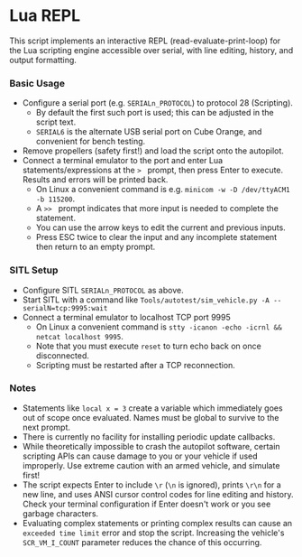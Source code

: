 # Lua REPL

This script implements an interactive REPL (read-evaluate-print-loop) for the
Lua scripting engine accessible over serial, with line editing, history, and
output formatting.

### Basic Usage
* Configure a serial port (e.g. `SERIALn_PROTOCOL`) to protocol 28 (Scripting).
    * By default the first such port is used; this can be adjusted in the script
      text.
    * `SERIAL6` is the alternate USB serial port on Cube Orange, and convenient
      for bench testing.
* Remove propellers (safety first!) and load the script onto the autopilot.
* Connect a terminal emulator to the port and enter Lua statements/expressions
  at the `> ` prompt, then press Enter to execute. Results and errors will be
  printed back.
    * On Linux a convenient command is e.g.
      `minicom -w -D /dev/ttyACM1 -b 115200`.
    * A `>> ` prompt indicates that more input is needed to complete the
      statement.
    * You can use the arrow keys to edit the current and previous inputs.
    * Press ESC twice to clear the input and any incomplete statement then
      return to an empty prompt.

### SITL Setup
* Configure SITL `SERIALn_PROTOCOL` as above.
* Start SITL with a command like `Tools/autotest/sim_vehicle.py -A --serialN=tcp:9995:wait`
* Connect a terminal emulator to localhost TCP port 9995
    * On Linux a convenient command is `stty -icanon -echo -icrnl && netcat localhost 9995`.
    * Note that you must execute `reset` to turn echo back on once disconnected.
    * Scripting must be restarted after a TCP reconnection.

### Notes
* Statements like `local x = 3` create a variable which immediately goes out of
  scope once evaluated. Names must be global to survive to the next prompt.
* There is currently no facility for installing periodic update callbacks.
* While theoretically impossible to crash the autopilot software, certain
  scripting APIs can cause damage to you or your vehicle if used improperly.
  Use extreme caution with an armed vehicle, and simulate first!
* The script expects Enter to include `\r` (`\n` is ignored), prints `\r\n` for
  a new line, and uses ANSI cursor control codes for line editing and history.
  Check your terminal configuration if Enter doesn't work or you see garbage
  characters.
* Evaluating complex statements or printing complex results can cause an
  `exceeded time limit` error and stop the script. Increasing the vehicle's
  `SCR_VM_I_COUNT` parameter reduces the chance of this occurring.
